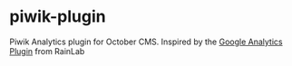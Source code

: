 piwik-plugin
============

Piwik Analytics plugin for October CMS.  Inspired by the [Google Analytics Plugin](rainlab/googleanalytics-plugin) from RainLab
